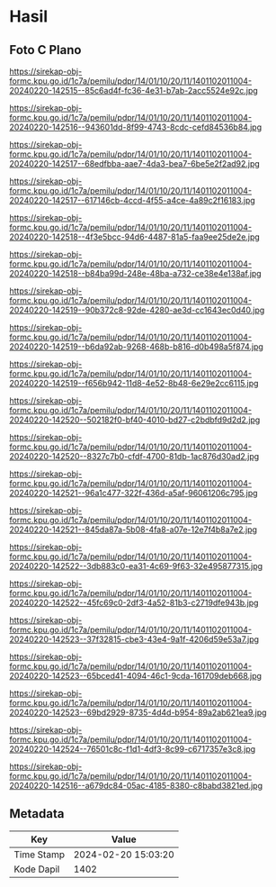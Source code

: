 # Hasil

## Foto C Plano

https://sirekap-obj-formc.kpu.go.id/1c7a/pemilu/pdpr/14/01/10/20/11/1401102011004-20240220-142515--85c6ad4f-fc36-4e31-b7ab-2acc5524e92c.jpg

https://sirekap-obj-formc.kpu.go.id/1c7a/pemilu/pdpr/14/01/10/20/11/1401102011004-20240220-142516--943601dd-8f99-4743-8cdc-cefd84536b84.jpg

https://sirekap-obj-formc.kpu.go.id/1c7a/pemilu/pdpr/14/01/10/20/11/1401102011004-20240220-142517--68edfbba-aae7-4da3-bea7-6be5e2f2ad92.jpg

https://sirekap-obj-formc.kpu.go.id/1c7a/pemilu/pdpr/14/01/10/20/11/1401102011004-20240220-142517--617146cb-4ccd-4f55-a4ce-4a89c2f16183.jpg

https://sirekap-obj-formc.kpu.go.id/1c7a/pemilu/pdpr/14/01/10/20/11/1401102011004-20240220-142518--4f3e5bcc-94d6-4487-81a5-faa9ee25de2e.jpg

https://sirekap-obj-formc.kpu.go.id/1c7a/pemilu/pdpr/14/01/10/20/11/1401102011004-20240220-142518--b84ba99d-248e-48ba-a732-ce38e4e138af.jpg

https://sirekap-obj-formc.kpu.go.id/1c7a/pemilu/pdpr/14/01/10/20/11/1401102011004-20240220-142519--90b372c8-92de-4280-ae3d-cc1643ec0d40.jpg

https://sirekap-obj-formc.kpu.go.id/1c7a/pemilu/pdpr/14/01/10/20/11/1401102011004-20240220-142519--b6da92ab-9268-468b-b816-d0b498a5f874.jpg

https://sirekap-obj-formc.kpu.go.id/1c7a/pemilu/pdpr/14/01/10/20/11/1401102011004-20240220-142519--f656b942-11d8-4e52-8b48-6e29e2cc6115.jpg

https://sirekap-obj-formc.kpu.go.id/1c7a/pemilu/pdpr/14/01/10/20/11/1401102011004-20240220-142520--502182f0-bf40-4010-bd27-c2bdbfd9d2d2.jpg

https://sirekap-obj-formc.kpu.go.id/1c7a/pemilu/pdpr/14/01/10/20/11/1401102011004-20240220-142520--8327c7b0-cfdf-4700-81db-1ac876d30ad2.jpg

https://sirekap-obj-formc.kpu.go.id/1c7a/pemilu/pdpr/14/01/10/20/11/1401102011004-20240220-142521--96a1c477-322f-436d-a5af-96061206c795.jpg

https://sirekap-obj-formc.kpu.go.id/1c7a/pemilu/pdpr/14/01/10/20/11/1401102011004-20240220-142521--845da87a-5b08-4fa8-a07e-12e7f4b8a7e2.jpg

https://sirekap-obj-formc.kpu.go.id/1c7a/pemilu/pdpr/14/01/10/20/11/1401102011004-20240220-142522--3db883c0-ea31-4c69-9f63-32e495877315.jpg

https://sirekap-obj-formc.kpu.go.id/1c7a/pemilu/pdpr/14/01/10/20/11/1401102011004-20240220-142522--45fc69c0-2df3-4a52-81b3-c2719dfe943b.jpg

https://sirekap-obj-formc.kpu.go.id/1c7a/pemilu/pdpr/14/01/10/20/11/1401102011004-20240220-142523--37f32815-cbe3-43e4-9a1f-4206d59e53a7.jpg

https://sirekap-obj-formc.kpu.go.id/1c7a/pemilu/pdpr/14/01/10/20/11/1401102011004-20240220-142523--65bced41-4094-46c1-9cda-161709deb668.jpg

https://sirekap-obj-formc.kpu.go.id/1c7a/pemilu/pdpr/14/01/10/20/11/1401102011004-20240220-142523--69bd2929-8735-4d4d-b954-89a2ab621ea9.jpg

https://sirekap-obj-formc.kpu.go.id/1c7a/pemilu/pdpr/14/01/10/20/11/1401102011004-20240220-142524--76501c8c-f1d1-4df3-8c99-c6717357e3c8.jpg

https://sirekap-obj-formc.kpu.go.id/1c7a/pemilu/pdpr/14/01/10/20/11/1401102011004-20240220-142516--a679dc84-05ac-4185-8380-c8babd3821ed.jpg


## Metadata

| Key        | Value               |
| ---------- | ------------------- |
| Time Stamp | 2024-02-20 15:03:20 |
| Kode Dapil | 1402                |




